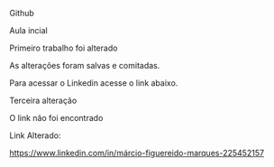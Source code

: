 Github

Aula incial

Primeiro trabalho foi alterado

As alterações foram salvas e comitadas.


Para acessar o Linkedin acesse o link abaixo.

Terceira alteração

O link não foi encontrado


Link Alterado:

https://www.linkedin.com/in/márcio-figuereido-marques-225452157



